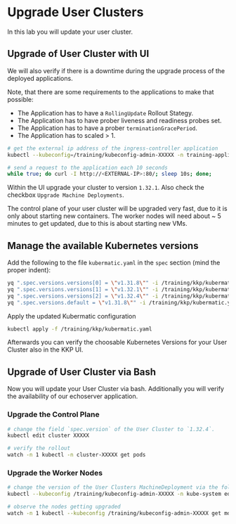 # Upgrade User Clusters

In this lab you will update your user cluster.

## Upgrade of User Cluster with UI

We will also verify if there is a downtime during the upgrade process of the deployed applications.

Note, that there are some requirements to the applications to make that possible:

- The Application has to have a `RollingUpdate` Rollout Stategy.
- The Application has to have prober liveness and readiness probes set.
- The Application has to have a prober `terminationGracePeriod`.
- The Application has to scaled > 1.

```bash
# get the external ip address of the ingress-controller application
kubectl --kubeconfig=/training/kubeconfig-admin-XXXXX -n training-application get svc

# send a request to the application each 10 seconds
while true; do curl -I http://<EXTERNAL-IP>:80/; sleep 10s; done;
```

Within the UI upgrade your cluster to version `1.32.1`. Also check the checkbox `Upgrade Machine Deployments`.

The control plane of your user cluster will be upgraded very fast, due to it is only about starting new containers. The worker nodes will need about ~ 5 minutes to get updated, due to this is about starting new VMs.

## Manage the available Kubernetes versions

Add the following to the file `kubermatic.yaml` in the `spec` section (mind the proper indent):

```bash
yq ".spec.versions.versions[0] = \"v1.31.8\"" -i /training/kkp/kubermatic.yaml
yq ".spec.versions.versions[1] = \"v1.32.1\"" -i /training/kkp/kubermatic.yaml
yq ".spec.versions.versions[2] = \"v1.32.4\"" -i /training/kkp/kubermatic.yaml
yq ".spec.versions.default = \"v1.31.8\"" -i /training/kkp/kubermatic.yaml
```

Apply the updated Kubermatic configuration

```bash
kubectl apply -f /training/kkp/kubermatic.yaml
```

Afterwards you can verify the choosable Kubernetes Versions for your User Cluster also in the KKP UI.

## Upgrade of User Cluster via Bash

Now you will update your User Cluster via bash. Additionally you will verify the availability of our echoserver application.

### Upgrade the Control Plane

```bash
# change the field `spec.version` of the User Cluster to `1.32.4`.
kubectl edit cluster XXXXX

# verify the rollout
watch -n 1 kubectl -n cluster-XXXXX get pods
```

### Upgrade the Worker Nodes

```bash
# change the version of the User Clusters MachineDeployment via the following. Change the version of the field `spec.template.spec.versions.kubelet` to `1.32.4`.
kubectl --kubeconfig /training/kubeconfig-admin-XXXXX -n kube-system edit md XXXXX

# observe the nodes getting upgraded
watch -n 1 kubectl --kubeconfig /training/kubeconfig-admin-XXXXX get md,ms,machine,nodes -A
```
